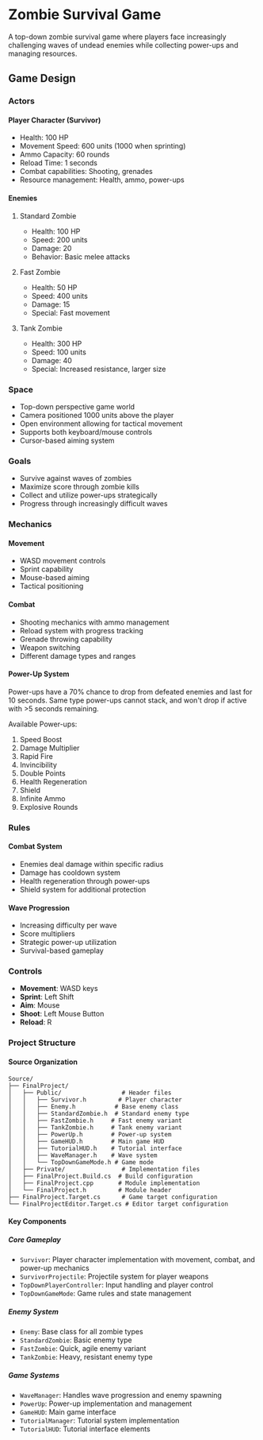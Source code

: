 # Zombie Survival Game

A top-down zombie survival game where players face increasingly challenging waves of undead enemies while collecting power-ups and managing resources.

## Game Design

### Actors

#### Player Character (Survivor)
- Health: 100 HP
- Movement Speed: 600 units (1000 when sprinting)
- Ammo Capacity: 60 rounds
- Reload Time: 1 seconds
- Combat capabilities: Shooting, grenades
- Resource management: Health, ammo, power-ups

#### Enemies

1. Standard Zombie
   - Health: 100 HP
   - Speed: 200 units
   - Damage: 20
   - Behavior: Basic melee attacks

2. Fast Zombie
   - Health: 50 HP
   - Speed: 400 units
   - Damage: 15
   - Special: Fast movement

3. Tank Zombie
   - Health: 300 HP
   - Speed: 100 units
   - Damage: 40
   - Special: Increased resistance, larger size

### Space
- Top-down perspective game world
- Camera positioned 1000 units above the player
- Open environment allowing for tactical movement
- Supports both keyboard/mouse controls
- Cursor-based aiming system

### Goals
- Survive against waves of zombies
- Maximize score through zombie kills
- Collect and utilize power-ups strategically
- Progress through increasingly difficult waves

### Mechanics

#### Movement
- WASD movement controls
- Sprint capability
- Mouse-based aiming
- Tactical positioning

#### Combat
- Shooting mechanics with ammo management
- Reload system with progress tracking
- Grenade throwing capability
- Weapon switching
- Different damage types and ranges

#### Power-Up System
Power-ups have a 70% chance to drop from defeated enemies and last for 10 seconds. Same type power-ups cannot stack, and won't drop if active with >5 seconds remaining.

Available Power-ups:
1. Speed Boost
2. Damage Multiplier
3. Rapid Fire
4. Invincibility
5. Double Points
6. Health Regeneration
7. Shield
8. Infinite Ammo
9. Explosive Rounds

### Rules

#### Combat System
- Enemies deal damage within specific radius
- Damage has cooldown system
- Health regeneration through power-ups
- Shield system for additional protection

#### Wave Progression
- Increasing difficulty per wave
- Score multipliers
- Strategic power-up utilization
- Survival-based gameplay

### Controls
- **Movement**: WASD keys
- **Sprint**: Left Shift
- **Aim**: Mouse
- **Shoot**: Left Mouse Button
- **Reload**: R

### Project Structure

#### Source Organization
```
Source/
├── FinalProject/
│   ├── Public/                 # Header files
│   │   ├── Survivor.h         # Player character
│   │   ├── Enemy.h           # Base enemy class
│   │   ├── StandardZombie.h  # Standard enemy type
│   │   ├── FastZombie.h     # Fast enemy variant
│   │   ├── TankZombie.h     # Tank enemy variant
│   │   ├── PowerUp.h        # Power-up system
│   │   ├── GameHUD.h        # Main game HUD
│   │   ├── TutorialHUD.h    # Tutorial interface
│   │   ├── WaveManager.h    # Wave system
│   │   └── TopDownGameMode.h # Game mode
│   ├── Private/                # Implementation files
│   ├── FinalProject.Build.cs  # Build configuration
│   ├── FinalProject.cpp       # Module implementation
│   └── FinalProject.h         # Module header
├── FinalProject.Target.cs      # Game target configuration
└── FinalProjectEditor.Target.cs # Editor target configuration
```

#### Key Components

##### Core Gameplay
- `Survivor`: Player character implementation with movement, combat, and power-up mechanics
- `SurvivorProjectile`: Projectile system for player weapons
- `TopDownPlayerController`: Input handling and player control
- `TopDownGameMode`: Game rules and state management

##### Enemy System
- `Enemy`: Base class for all zombie types
- `StandardZombie`: Basic enemy type
- `FastZombie`: Quick, agile enemy variant
- `TankZombie`: Heavy, resistant enemy type

##### Game Systems
- `WaveManager`: Handles wave progression and enemy spawning
- `PowerUp`: Power-up implementation and management
- `GameHUD`: Main game interface
- `TutorialManager`: Tutorial system implementation
- `TutorialHUD`: Tutorial interface elements 